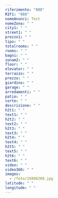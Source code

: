 ```yaml
---
riferimento: "888"
RIF1: "888"
nomeAnunci: Test
nomeZona: " "
city1: " "
street1: " "
prezzo1: " "
tipo: " "
totalrooms: " "
rooms: " "
bagni: " "
zonam2: " "
floor: " "
elevator: " "
terrazzo: " "
prezzo: " "
giardino: " "
garage: " "
arredamenti: " "
patio: " "
corte: " "
descrizione: " "
h2t1: " "
text1: " "
h2t2: " "
text2: " "
h2t3: " "
text3: " "
h2t4: " "
text4: " "
h2t5: " "
text5: " "
h2t6: " "
text6: " "
video: " "
video360: " "
images:
  - /foto/10998208.jpg
latitude: " "
longitude: " "
---
```

